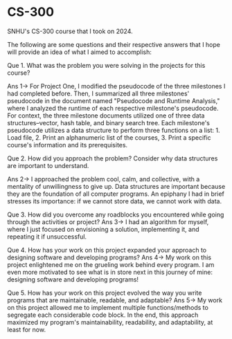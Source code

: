 # CS-300
SNHU's CS-300 course that I took on 2024.

The following are some questions and their respective answers that I hope will provide an idea of what I aimed to accomplish:

Que 1. What was the problem you were solving in the projects for this course?

Ans 1-> For Project One, I modified the pseudocode of the three milestones I had completed before. Then, I summarized all three milestones' pseudocode in the document named "Pseudocode and Runtime Analysis," where I analyzed the runtime of each respective milestone's pseudocode. For context, the three milestone documents utilized one of three data structures–vector, hash table, and binary search tree. Each milestone's pseudocode utilizes a data structure to perform three functions on a list: 1. Load file, 2. Print an alphanumeric list of the courses, 3. Print a specific course's information and its prerequisites.

Que 2. How did you approach the problem? Consider why data structures are important to understand.

Ans 2-> I approached the problem cool, calm, and collective, with a mentality of unwillingness to give up. Data structures are important because they are the foundation of all computer programs. An epiphany I had in brief stresses its importance: if we cannot store data, we cannot work with data.

Que 3. How did you overcome any roadblocks you encountered while going through the activities or project?
Ans 3-> I had an algorithm for myself, where I just focused on envisioning a solution, implementing it, and repeating it if unsuccessful.

Que 4. How has your work on this project expanded your approach to designing software and developing programs?
Ans 4-> My work on this project enlightened me on the grueling work behind every program. I am even more motivated to see what is in store next in this journey of mine: designing software and developing programs!

Que 5. How has your work on this project evolved the way you write programs that are maintainable, readable, and adaptable?
Ans 5-> My work on this project allowed me to implement multiple functions/methods to segregate each considerable code block. In the end, this approach maximized my program's maintainability, readability, and adaptability, at least for now.
